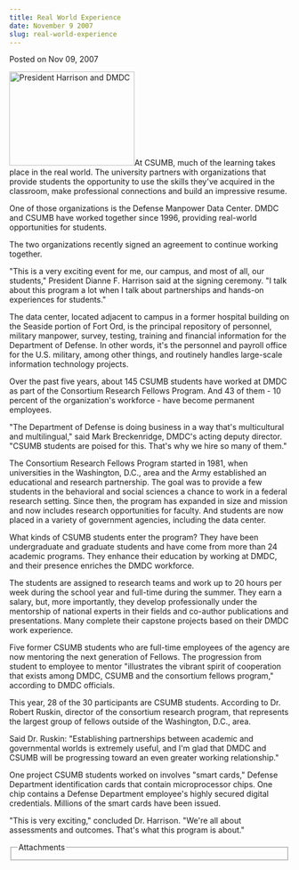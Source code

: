 ```yaml
---
title: Real World Experience
date: November 9 2007
slug: real-world-experience
---
```





<span class="date">Posted on Nov 09, 2007    </span>
<p><img style="width:225px; height:169px" alt="President Harrison and DMDC" src="http://news.csumb.edu/sites/default/files/65/igx_migrate/images/zzzzzzzz%20dmcp%20diane%20harison%20.bmp">At
CSUMB, much of the learning takes place in the real world. The
university partners with organizations that provide students the
opportunity to use the skills they&apos;ve acquired in the classroom,
make professional connections and build an impressive resume.</img></p>
<p>One of those organizations is the Defense Manpower Data Center.
DMDC and CSUMB have worked together since 1996, providing
real-world opportunities for students.</p>
<p>The two organizations recently signed an agreement to continue
working together.</p>
<p>&quot;This is a very exciting event for me, our campus, and most of
all, our students,&quot; President Dianne F. Harrison said at the
signing ceremony. &quot;I talk about this program a lot when I talk
about partnerships and hands-on experiences for students.&quot;</p>
<p>The data center, located adjacent to campus in a former hospital
building on the Seaside portion of Fort Ord, is the principal
repository of personnel, military manpower, survey, testing,
training and financial information for the Department of Defense.
In other words, it&apos;s the personnel and payroll office for the U.S.
military, among other things, and routinely handles large-scale
information technology projects.</p>
<p>Over the past five years, about 145 CSUMB students have worked
at DMDC as part of the Consortium Research Fellows Program. And 43
of them - 10 percent of the organization&apos;s workforce - have become
permanent employees.</p>
<p>&quot;The Department of Defense is doing business in a way that&apos;s
multicultural and multilingual,&quot; said Mark Breckenridge, DMDC&apos;s
acting deputy director. &quot;CSUMB students are poised for this. That&apos;s
why we hire so many of them.&quot;</p>
<p>The Consortium Research Fellows Program started in 1981, when
universities in the Washington, D.C., area and the Army established
an educational and research partnership. The goal was to provide a
few students in the behavioral and social sciences a chance to work
in a federal research setting. Since then, the program has expanded
in size and mission and now includes research opportunities for
faculty. And students are now placed in a variety of government
agencies, including the data center.</p>
<p>What kinds of CSUMB students enter the program? They have been
undergraduate and graduate students and have come from more than 24
academic programs. They enhance their education by working at DMDC,
and their presence enriches the DMDC workforce.</p>
<p>The students are assigned to research teams and work up to 20
hours per week during the school year and full-time during the
summer. They earn a salary, but, more importantly, they develop
professionally under the mentorship of national experts in their
fields and co-author publications and presentations. Many complete
their capstone projects based on their DMDC work experience.</p>
<p>Five former CSUMB students who are full-time employees of the
agency are now mentoring the next generation of Fellows. The
progression from student to employee to mentor &quot;illustrates the
vibrant spirit of cooperation that exists among DMDC, CSUMB and the
consortium fellows program,&quot; according to DMDC officials.</p>
<p>This year, 28 of the 30 participants are CSUMB students.
According to Dr. Robert Ruskin, director of the consortium research
program, that represents the largest group of fellows outside of
the Washington, D.C., area.</p>
<p>Said Dr. Ruskin: &quot;Establishing partnerships between academic and
governmental worlds is extremely useful, and I&apos;m glad that DMDC and
CSUMB will be progressing toward an even greater working
relationship.&quot;</p>
<p>One project CSUMB students worked on involves &quot;smart cards,&quot;
Defense Department identification cards that contain microprocessor
chips. One chip contains a Defense Department employee&apos;s highly
secured digital credentials. Millions of the smart cards have been
issued.</p>
<p>&quot;This is very exciting,&quot; concluded Dr. Harrison. &quot;We&apos;re all
about assessments and outcomes. That&apos;s what this program is
about.&quot;</p>
<fieldset class="fieldgroup group-attachments">
<legend>Attachments</legend>
<div class="field field-type-emvideo field-field-attach-video">
<div class="field-items">
</div></div></fieldset>
